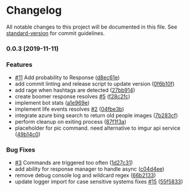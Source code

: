 # Changelog

All notable changes to this project will be documented in this file. See [standard-version](https://github.com/conventional-changelog/standard-version) for commit guidelines.

### 0.0.3 (2019-11-11)


### Features

* [#11](https://github.com/cargillj/OldMan/issues/11) Add probability to Response ([d8ec61e](https://github.com/cargillj/OldMan/commit/d8ec61e9f178110cc558f2e968e14492ead15644))
* add commit linting and release script to update version ([0f6b10f](https://github.com/cargillj/OldMan/commit/0f6b10f2c21cb6518a25fc9b14055fc696a27e47))
* add rage when hashtags are detected ([27bb914](https://github.com/cargillj/OldMan/commit/27bb91406f7866d2c6e53fa283c6c61f308f2cd6))
* create boomer response resolves [#5](https://github.com/cargillj/OldMan/issues/5) ([f28c2fc](https://github.com/cargillj/OldMan/commit/f28c2fcf0c75b36c054c43aac05ae64bc6ae01b9))
* implement bot stats ([a1e969e](https://github.com/cargillj/OldMan/commit/a1e969e10323d70efdd8cd1592c152460e5fb0b6))
* implement life events resolves [#2](https://github.com/cargillj/OldMan/issues/2) ([04fbe3b](https://github.com/cargillj/OldMan/commit/04fbe3b246a865f234c96f1a7ecafb32e084c509))
* integrate azure bing search to return old people images ([7b283cf](https://github.com/cargillj/OldMan/commit/7b283cf95f37109798b488a6c1302893d96edafb))
* perform cleanup on exiting process ([87f1f3a](https://github.com/cargillj/OldMan/commit/87f1f3a06697aca431fa924a0588846c3027d33c))
* placeholder for pic command. need alternative to imgur api service ([49b14c0](https://github.com/cargillj/OldMan/commit/49b14c09f62bc537e34371255aa85ff39a9a9fd4))


### Bug Fixes

* [#3](https://github.com/cargillj/OldMan/issues/3) Commands are triggered too often ([1d27c31](https://github.com/cargillj/OldMan/commit/1d27c31dd62fe94ee0e6d015bc8351187e754c4c))
* add ability for response manager to handle async ([c04d4ee](https://github.com/cargillj/OldMan/commit/c04d4eecf1ec59b9b0883845aca311f3eaa811cc))
* remove debug console log and wildcard regex ([66b2133](https://github.com/cargillj/OldMan/commit/66b2133e40ab34130e45b2a41b61e51835040a94))
* update logger import for case sensitive systems fixes [#15](https://github.com/cargillj/OldMan/issues/15) ([55f5833](https://github.com/cargillj/OldMan/commit/55f58338cda9025c746c77b495a08a4b0be788d8))
